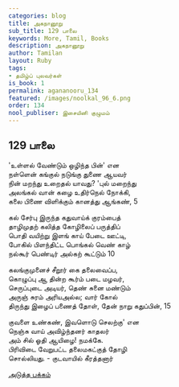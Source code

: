 ```yaml
---
categories: blog
title: அகநானூறு
sub_title: 129 பாலை
keywords: More, Tamil, Books
description: அகநானூறு
author: Tamilan
layout: Ruby
tags:
- தமிழ்ப் புலவர்கள்
is_book: 1
permalink: agananooru_134
featured: /images/noolkal_96_6.png
order: 134
nool_publiser: இசையினி குழுமம்
---
```



## 129 பாலை

'உள்ளல் வேண்டும் ஒழிந்த பின்' என  
நள்ளென் கங்குல் நடுங்கு துணை ஆயவர்  
நின் மறந்து உறைதல் யாவது? 'புல் மறைந்து  
அலங்கல் வான் கழை உதிர்நெல் நோக்கி,  
கலை பிணை விளிக்கும் கானத்து ஆங்கண், 5

கல் சேர்பு இருந்த கதுவாய்க் குரம்பைத்  
தாழிமுதற் கலித்த கோழிலைப் பருத்திப்  
பொதி வயிற்று இளங் காய் பேடை ஊட்டி,  
போகில் பிளந்திட்ட பொங்கல் வெண் காழ்  
நல்கூர் பெண்டிர் அல்கற் கூட்டும் 10

கலங்குமுனைச் சீறூர் கை தலைவைப்ப,  
கொழுப்பு ஆ தின்ற கூர்ம் படை மழவர்,  
செருப்புடை அடியர், தெண் சுனை மண்டும்  
அருஞ் சுரம் அரியஅல்ல; வார் கோல்  
திருந்து இழைப் பணைத் தோள், தேன் நாறு கதுப்பின், 15

குவளை உண்கண், இவளொடு செலற்கு' என  
நெஞ்சு வாய் அவிழ்ந்தனர் காதலர்  
அம் சில் ஓதி ஆயிழை! நமக்கே.  
பிரிவிடை வேறுபட்ட தலைமகட்குத் தோழி  
சொல்லியது. - குடவாயில் கீரத்தனார்

[அடுத்த பக்கம்](agananooru_135)